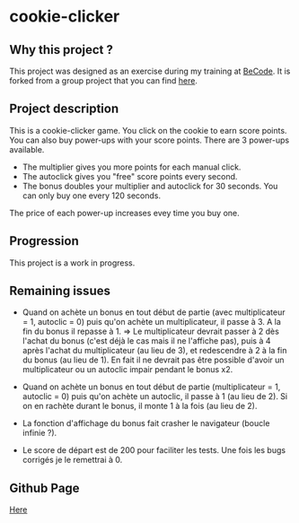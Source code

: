 # cookie-clicker

## Why this project ?

This project was designed as an exercise during my training at [BeCode](https://becode.org/). It is forked from a group project that you can find [here](https://github.com/FredericSanchezBeCode/cookie-clicker/blob/main/README.md).

## Project description 

This is a cookie-clicker game. You click on the cookie to earn score points. You can also buy power-ups with your score points. There are 3 power-ups available. 

- The multiplier gives you more points for each manual click. 
- The autoclick gives you "free" score points every second. 
- The bonus doubles your multiplier and autoclick for 30 seconds. You can only buy one every 120 seconds. 

The price of each power-up increases evey time you buy one.

## Progression

This project is a work in progress.

## Remaining issues

- Quand on achète un bonus en tout début de partie (avec multiplicateur = 1, autoclic = 0) puis qu'on achète un multiplicateur, il passe à 3. A la fin du bonus il repasse à 1.
  => Le multiplicateur devrait passer à 2 dès l'achat du bonus (c'est déjà le cas mais il ne l'affiche pas), puis à 4 après l'achat du multiplicateur (au lieu de 3), et redescendre à 2 à la fin du bonus (au lieu de 1). En fait il ne devrait pas être possible d'avoir un multiplicateur ou un autoclic impair pendant le bonus x2.

- Quand on achète un bonus en tout début de partie (multiplicateur = 1, autoclic = 0) puis qu'on achète un autoclic, il passe à 1 (au lieu de 2). Si on en rachète durant le bonus, il monte 1 à la fois (au lieu de 2).

- La fonction d'affichage du bonus fait crasher le navigateur (boucle infinie ?).

- Le score de départ est de 200 pour faciliter les tests. Une fois les bugs corrigés je le remettrai à 0.

## Github Page

[Here](https://massartval.github.io/cookie-clicker/)
